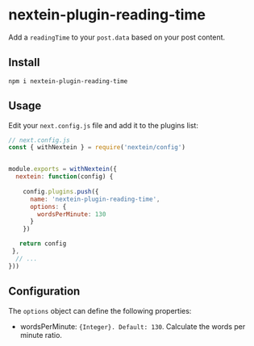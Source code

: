 # nextein-plugin-reading-time
Add a `readingTime` to your `post.data` based on your post content.


## Install

```
npm i nextein-plugin-reading-time
```

## Usage

Edit your `next.config.js` file and add it to the plugins list:

```js
// next.config.js
const { withNextein } = require('nextein/config')


module.exports = withNextein({
  nextein: function(config) {
   
    config.plugins.push({
      name: 'nextein-plugin-reading-time',
      options: {
        wordsPerMinute: 130
      }
    })

   return config
 },
  // ...
}))

```

## Configuration

The `options` object can define the following properties:

- wordsPerMinute: `{Integer}. Default: 130`. Calculate the words per minute ratio.

